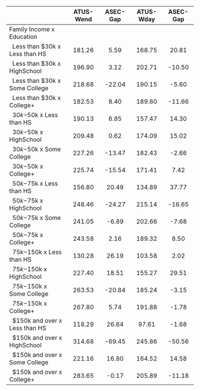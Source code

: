 
|                      |    ATUS-Wend |     ASEC-Gap |    ATUS-Wday |     ASEC-Gap |
| -------------------- | :----------: | :----------: | :----------: | :----------: |
| Family Income x Education |              |              |              |              |
| &nbsp;&nbsp;Less than $30k x Less than HS |       181.26 |         5.59 |       168.75 |        20.81 |
| &nbsp;&nbsp;Less than $30k x HighSchool |       196.90 |         3.12 |       202.71 |       -10.50 |
| &nbsp;&nbsp;Less than $30k x Some College |       218.68 |       -22.04 |       190.15 |        -5.60 |
| &nbsp;&nbsp;Less than $30k x College+ |       182.53 |         8.40 |       189.60 |       -11.66 |
| &nbsp;&nbsp;$30k-$50k x Less than HS |       190.13 |         6.85 |       157.47 |        14.30 |
| &nbsp;&nbsp;$30k-$50k x HighSchool |       209.48 |         0.62 |       174.09 |        15.02 |
| &nbsp;&nbsp;$30k-$50k x Some College |       227.26 |       -13.47 |       182.43 |        -2.66 |
| &nbsp;&nbsp;$30k-$50k x College+ |       225.74 |       -15.54 |       171.41 |         7.42 |
| &nbsp;&nbsp;$50k-$75k x Less than HS |       156.80 |        20.49 |       134.89 |        37.77 |
| &nbsp;&nbsp;$50k-$75k x HighSchool |       248.46 |       -24.27 |       215.14 |       -16.65 |
| &nbsp;&nbsp;$50k-$75k x Some College |       241.05 |        -6.89 |       202.66 |        -7.68 |
| &nbsp;&nbsp;$50k-$75k x College+ |       243.58 |         2.16 |       189.32 |         8.50 |
| &nbsp;&nbsp;$75k-$150k x Less than HS |       130.28 |        26.19 |       103.58 |         2.02 |
| &nbsp;&nbsp;$75k-$150k x HighSchool |       227.40 |        18.51 |       155.27 |        29.51 |
| &nbsp;&nbsp;$75k-$150k x Some College |       263.53 |       -20.84 |       185.24 |        -3.15 |
| &nbsp;&nbsp;$75k-$150k x College+ |       267.80 |         5.74 |       191.88 |        -1.78 |
| &nbsp;&nbsp;$150k and over x Less than HS |       118.29 |        26.64 |        97.61 |        -1.68 |
| &nbsp;&nbsp;$150k and over x HighSchool |       314.68 |       -69.45 |       245.86 |       -50.56 |
| &nbsp;&nbsp;$150k and over x Some College |       221.16 |        16.80 |       164.52 |        14.58 |
| &nbsp;&nbsp;$150k and over x College+ |       283.65 |        -0.17 |       205.89 |       -11.18 |

